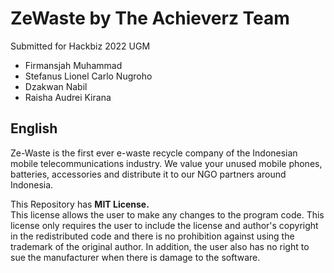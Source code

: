 # ZeWaste by The Achieverz Team
Submitted for Hackbiz 2022 UGM
- Firmansjah Muhammad
- Stefanus Lionel Carlo Nugroho
- Dzakwan Nabil
- Raisha Audrei Kirana 

## English

Ze-Waste is the first ever e-waste recycle company of the Indonesian mobile telecommunications industry. We value your unused mobile phones, batteries, accessories and distribute it to our NGO partners around Indonesia.

This Repository has **MIT License.**   
This license allows the user to make any changes to the program code. This license only requires the user to include the license and author's copyright in the redistributed code and there is no prohibition against using the trademark of the original author. In addition, the user also has no right to sue the manufacturer when there is damage to the software.

